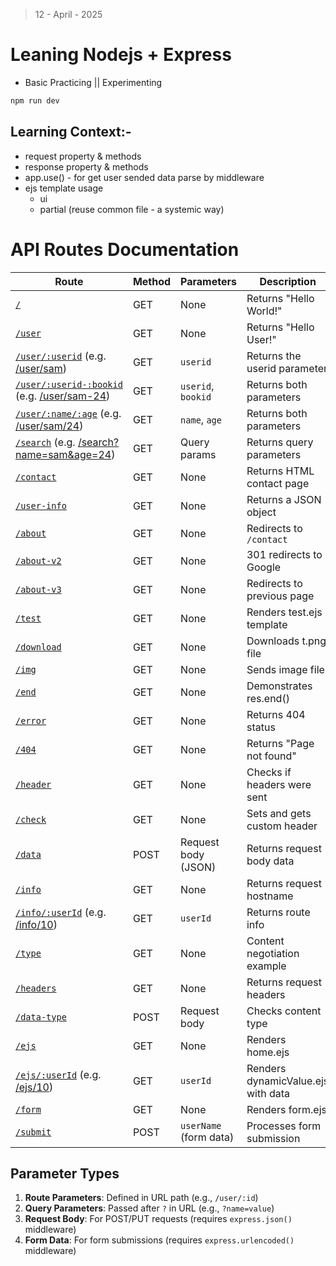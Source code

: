 > 12 - April - 2025

# Leaning Nodejs + Express

- Basic Practicing || Experimenting

```js
npm run dev
```

## Learning Context:-

- request property & methods
- response property & methods
- app.use() - for get user sended data parse by middleware
- ejs template usage
  - ui
  - partial (reuse common file - a systemic way)
  
# API Routes Documentation

[localhost]: http://localhost:3000

| Route | Method | Parameters | Description |
|-------|--------|------------|-------------|
| [`/`][localhost] | GET | None | Returns "Hello World!" |
| [`/user`][localhost] | GET | None | Returns "Hello User!" |
| [`/user/:userid`][localhost] (e.g. [/user/sam][localhost]) | GET | `userid` | Returns the userid parameter |
| [`/user/:userid-:bookid`][localhost] (e.g. [/user/sam-24][localhost]) | GET | `userid`, `bookid` | Returns both parameters |
| [`/user/:name/:age`][localhost] (e.g. [/user/sam/24][localhost]) | GET | `name`, `age` | Returns both parameters |
| [`/search`][localhost] (e.g. [/search?name=sam&age=24][localhost]) | GET | Query params | Returns query parameters |
| [`/contact`][localhost] | GET | None | Returns HTML contact page |
| [`/user-info`][localhost] | GET | None | Returns a JSON object |
| [`/about`][localhost] | GET | None | Redirects to `/contact` |
| [`/about-v2`][localhost] | GET | None | 301 redirects to Google |
| [`/about-v3`][localhost] | GET | None | Redirects to previous page |
| [`/test`][localhost] | GET | None | Renders test.ejs template |
| [`/download`][localhost] | GET | None | Downloads t.png file |
| [`/img`][localhost] | GET | None | Sends image file |
| [`/end`][localhost] | GET | None | Demonstrates res.end() |
| [`/error`][localhost] | GET | None | Returns 404 status |
| [`/404`][localhost] | GET | None | Returns "Page not found" |
| [`/header`][localhost] | GET | None | Checks if headers were sent |
| [`/check`][localhost] | GET | None | Sets and gets custom header |
| [`/data`][localhost] | POST | Request body (JSON) | Returns request body data |
| [`/info`][localhost] | GET | None | Returns request hostname |
| [`/info/:userId`][localhost] (e.g. [/info/10][localhost]) | GET | `userId` | Returns route info |
| [`/type`][localhost] | GET | None | Content negotiation example |
| [`/headers`][localhost] | GET | None | Returns request headers |
| [`/data-type`][localhost] | POST | Request body | Checks content type |
| [`/ejs`][localhost] | GET | None | Renders home.ejs |
| [`/ejs/:userId`][localhost] (e.g. [/ejs/10][localhost]) | GET | `userId` | Renders dynamicValue.ejs with data |
| [`/form`][localhost] | GET | None | Renders form.ejs |
| [`/submit`][localhost] | POST | `userName` (form data) | Processes form submission |

## Parameter Types

1. **Route Parameters**: Defined in URL path (e.g., `/user/:id`)
2. **Query Parameters**: Passed after `?` in URL (e.g., `?name=value`)
3. **Request Body**: For POST/PUT requests (requires `express.json()` middleware)
4. **Form Data**: For form submissions (requires `express.urlencoded()` middleware)
